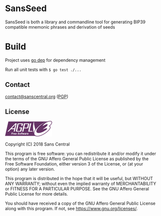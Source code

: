 # SansSeed

SansSeed is both a library and commandline tool for generating BIP39 compatible mnemonic phrases and derivation of seeds

# Build

Project uses [go dep](https://github.com/golang/dep) for dependency management

Run all unit tests with `$ go test ./...`

## Contact

contact@sanscentral.org ([PGP](resources/publickey.contact@sanscentral.org.asc))

## License

![AGPLv3 Logo](resources/agplv3-155x51.png)

Copyright (C) 2018  Sans Central

This program is free software: you can redistribute it and/or modify
it under the terms of the GNU Affero General Public License as
published by the Free Software Foundation, either version 3 of the
License, or (at your option) any later version.

This program is distributed in the hope that it will be useful,
but WITHOUT ANY WARRANTY; without even the implied warranty of
MERCHANTABILITY or FITNESS FOR A PARTICULAR PURPOSE.  See the
GNU Affero General Public License for more details.

You should have received a copy of the GNU Affero General Public License
along with this program.  If not, see <https://www.gnu.org/licenses/>.
